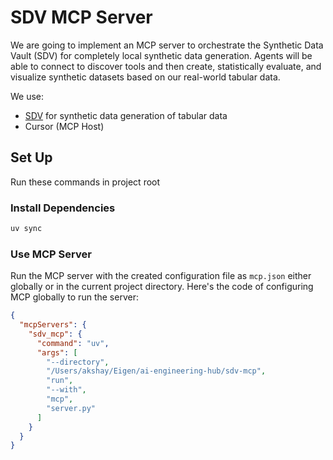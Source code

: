 # SDV MCP Server

We are going to implement an MCP server to orchestrate the Synthetic Data Vault (SDV) for completely local synthetic data generation. Agents will be able to connect to discover tools and then create, statistically evaluate, and visualize synthetic datasets based on our real-world tabular data.

We use:

- [SDV](https://docs.sdv.dev/sdv) for synthetic data generation of tabular data
- Cursor (MCP Host)

## Set Up

Run these commands in project root

### Install Dependencies

```bash
uv sync
```

### Use MCP Server

Run the MCP server with the created configuration file as `mcp.json` either globally or in the current project directory. Here's the code of configuring MCP globally to run the server:

```json
{
  "mcpServers": {
    "sdv_mcp": {
      "command": "uv",
      "args": [
        "--directory",
        "/Users/akshay/Eigen/ai-engineering-hub/sdv-mcp",
        "run",
        "--with",
        "mcp",
        "server.py"
      ]
    }
  }
}
```
